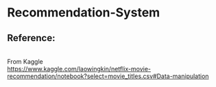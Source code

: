 # Recommendation-System
## Reference: 
<br> From Kaggle
<br> https://www.kaggle.com/laowingkin/netflix-movie-recommendation/notebook?select=movie_titles.csv#Data-manipulation
